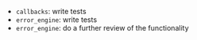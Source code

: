 * `callbacks`: write tests
 * `error_engine`: write tests
 * `error_engine`: do a further review of the functionality
